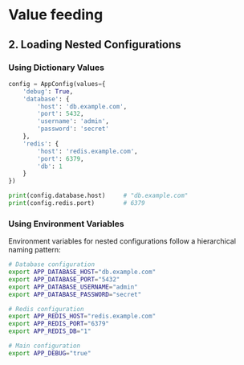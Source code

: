 # Value feeding


## 2. Loading Nested Configurations

### Using Dictionary Values

```python
config = AppConfig(values={
    'debug': True,
    'database': {
        'host': 'db.example.com',
        'port': 5432,
        'username': 'admin',
        'password': 'secret'
    },
    'redis': {
        'host': 'redis.example.com',
        'port': 6379,
        'db': 1
    }
})

print(config.database.host)     # "db.example.com"
print(config.redis.port)        # 6379
```

### Using Environment Variables

Environment variables for nested configurations follow a hierarchical naming pattern:

```bash
# Database configuration
export APP_DATABASE_HOST="db.example.com"
export APP_DATABASE_PORT="5432"
export APP_DATABASE_USERNAME="admin"
export APP_DATABASE_PASSWORD="secret"

# Redis configuration
export APP_REDIS_HOST="redis.example.com"
export APP_REDIS_PORT="6379"
export APP_REDIS_DB="1"

# Main configuration
export APP_DEBUG="true"
```
